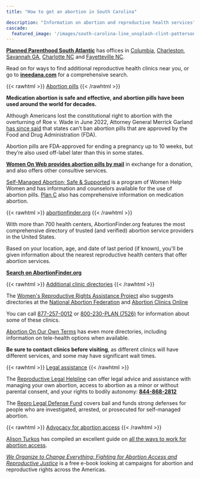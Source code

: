 ```yaml
---
title: "How to get an abortion in South Carolina"

description: "Information on abortion and reproductive health services"
cascade:
  featured_image: '/images/south-carolina-line_unsplash-clint-patterson.jpg'
---
```


**[Planned Parenthood South Atlantic](https://www.plannedparenthood.org/planned-parenthood-south-atlantic)** has offices in [Columbia](https://www.plannedparenthood.org/health-center?location=columbia%2C+sc), [Charleston](https://www.plannedparenthood.org/health-center?location=charleston%2C+sc), [Savannah GA](https://www.plannedparenthood.org/health-center?location=savannah%2C+ga), [Charlotte NC](https://www.plannedparenthood.org/health-center?location=charlotte%2C+nc) and [Fayetteville NC](https://www.plannedparenthood.org/health-center?location=fayetteville%2C+nc).

Read on for ways to find additional reproductive health clinics near you, or go to **[ineedana.com](https://www.ineedana.com/)** for a comprehensive search.

{{< rawhtml >}}
<a href="https://www.plancpills.org/" class="button-64"><span class="text">Abortion pills</span></a>
{{< /rawhtml >}}

**Medication abortion is safe and effective, and abortion pills have been used around the world for decades.**

Although Americans lost the constitutional right to abortion with the overturning of Roe v. Wade in June 2022, Attorney General Merrick Garland [has since said](https://www.businessinsider.com/us-attorney-general-states-cant-ban-fda-approved-abortion-pills-2022-6) that states can’t ban abortion pills that are approved by the Food and Drug Administration (FDA).

Abortion pills are FDA-approved for ending a pregnancy up to 10 weeks, but they’re also used off-label later than this in some states.

**[Women On Web provides abortion pills by mail](https://www.womenonweb.org/en/i-need-an-abortion)** in exchange for a donation, and also offers other consultive services.

[Self-Managed Abortion; Safe & Supported](https://abortionpillinfo.org/) is a program of Women Help Women and has information and counselors available for the use of abortion pills. [Plan C](https://www.plancpills.org/) also has comprehensive information on medication abortion.

{{< rawhtml >}}
<a href="https://www.abortionfinder.org/" class="button-64"><span class="text">abortionfinder.org</span></a>
{{< /rawhtml >}}

With more than 700 health centers, AbortionFinder.org features the most comprehensive directory of trusted (and verified) abortion service providers in the United States.

Based on your location, age, and date of last period (if known), you'll be given information about the nearest reproductive health centers that offer abortion services.

**[Search on AbortionFinder.org](https://www.abortionfinder.org/)**

{{< rawhtml >}}
<a href="https://wrrap.org/assistance-services/find-clinic-abortion-provider/" class="button-64"><span class="text">Additional clinic directories</span></a>
{{< /rawhtml >}}

The [Women's Reproductive Rights Assistance Project](https://wrrap.org/assistance-services/find-clinic-abortion-provider/) also suggests directories at the [National Abortion Federation](https://prochoice.org/patients/find-a-provider/) and [Abortion Clinics Online](https://www.abortionclinics.com/)

You can call [877-257-0012](tel:8772570012) or [800-230-PLAN (7526)](tel:8002307526) for information about some of these clinics.

[Abortion On Our Own Terms](https://abortiononourownterms.org/need-help-accessing-abortion/) has even more directories, including information on tele-health options when available.

**Be sure to contact clinics before visiting**, as different clinics will have different services, and some may have significant wait times.

{{< rawhtml >}}
<a href="https://www.reprolegalhelpline.org/" class="button-64"><span class="text">Legal assistance</span></a>
{{< /rawhtml >}}

The [Reproductive Legal Helpline](https://www.reprolegalhelpline.org/) can offer legal advice and assistance with managing your own abortion, access to abortion as a minor or without parental consent, and your rights to bodily autonomy: **[844-868-2812](tel:8448682812)**

The [Repro Legal Defense Fund](https://reprolegaldefensefund.org/) covers bail and funds strong defenses for people who are investigated, arrested, or prosecuted for self-managed abortion.

{{< rawhtml >}}
<a href="https://docs.google.com/document/u/3/d/e/2PACX-1vQr3A9Xm603rBcrz91vm3JcYX5vIs1vNks6wUgkgE1D69qZfHchaYCvDDebibJDeT3CElNvhl5jG463/pub" class="button-64"><span class="text">Advocacy for abortion access</span></a>
{{< /rawhtml >}}

[Alison Turkos](https://twitter.com/alisonturkos) has compiled an excellent guide on [all the ways to work for abortion access](https://docs.google.com/document/u/3/d/e/2PACX-1vQr3A9Xm603rBcrz91vm3JcYX5vIs1vNks6wUgkgE1D69qZfHchaYCvDDebibJDeT3CElNvhl5jG463/pub).

_[We Organize to Change Everything: Fighting for Abortion Access and Reproductive Justice](https://www.versobooks.com/books/4140-we-organize-to-change-everything)_ is a free e-book looking at campaigns for abortion and reproductive rights across the Americas.